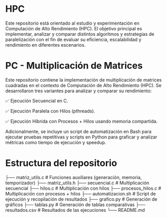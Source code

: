 # HPC
Este repositorio está orientado al estudio y experimentación en Computación de Alto Rendimiento (HPC). El objetivo principal es implementar, analizar y comparar distintos algoritmos y estrategias de paralelización con el fin de evaluar su eficiencia, escalabilidad y rendimiento en diferentes escenarios.

# PC - Multiplicación de Matrices

Este repositorio contiene la implementación de multiplicación de matrices cuadradas en el contexto de Computación de Alto Rendimiento (HPC). Se desarrollaron tres variantes para analizar y comparar su rendimiento:

✅ Ejecución Secuencial en C.

✅ Ejecución Paralela con Hilos (pthreads).

✅ Ejecución Híbrida con Procesos + Hilos usando memoria compartida.

Adicionalmente, se incluye un script de automatización en Bash para ejecutar pruebas repetitivas y scripts en Python para graficar y analizar métricas como tiempo de ejecución y speedup.

# Estructura del repositorio

├── matriz_utils.c         # Funciones auxiliares (generación, memoria, temporizador)
├── matriz_utils.h
├── secuencial.c           # Multiplicación secuencial
├── hilos.c                # Multiplicación con hilos
├── procesos_hilos.c       # Multiplicación con procesos + hilos
├── automatizacion.sh      # Script de ejecución y recopilación de resultados
├── grafico.py             # Generación de gráficos
├── tablas.py              # Generación de tablas comparativas
├── resultados.csv         # Resultados de las ejecuciones
└── README.md

